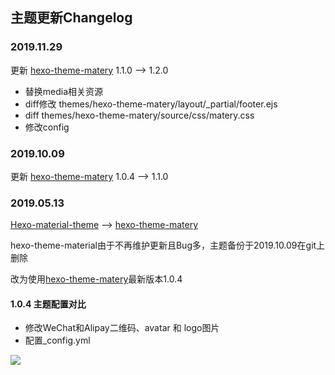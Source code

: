 ## 主题更新Changelog
### 2019.11.29
更新 [hexo-theme-matery](https://github.com/blinkfox/hexo-theme-matery/) 1.1.0 --> 1.2.0
- 替换media相关资源
- diff修改 themes/hexo-theme-matery/layout/_partial/footer.ejs
- diff themes/hexo-theme-matery/source/css/matery.css
- 修改config

### 2019.10.09
更新 [hexo-theme-matery](https://github.com/blinkfox/hexo-theme-matery/) 1.0.4 --> 1.1.0


### 2019.05.13
[Hexo-material-theme](https://github.com/viosey/hexo-theme-material) --> [hexo-theme-matery](https://github.com/blinkfox/hexo-theme-matery/)

hexo-theme-material由于不再维护更新且Bug多，主题备份于2019.10.09在git上删除

改为使用[hexo-theme-matery](https://github.com/blinkfox/hexo-theme-matery/)最新版本1.0.4

#### 1.0.4 主题配置对比
- 修改WeChat和Alipay二维码、avatar 和 logo图片
- 配置_config.yml

![](https://blog-1251678165.cos.ap-chengdu.myqcloud.com/2019-10-09-023217.png)

